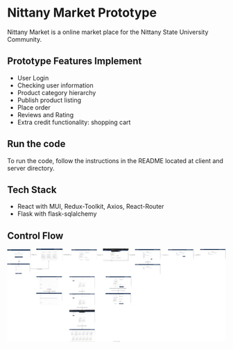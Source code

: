 # Nittany Market Prototype

Nittany Market is a online market place for the Nittany State University Community.

## Prototype Features Implement

- User Login
- Checking user information
- Product category hierarchy
- Publish product listing
- Place order
- Reviews and Rating
- Extra credit functionality: shopping cart

## Run the code

To run the code, follow the instructions in the README located at client and server directory.

## Tech Stack

- React with MUI, Redux-Toolkit, Axios, React-Router
- Flask with flask-sqlalchemy

## Control Flow 
<!-- Just pics will suffice -->
![Alt text](./Nittany_Market_control_flow.svg)
 